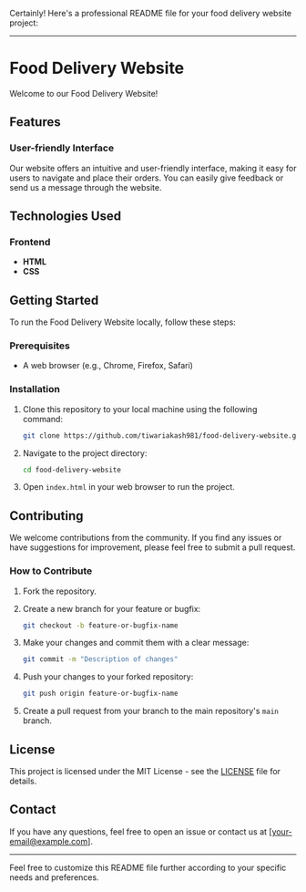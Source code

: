 Certainly! Here's a professional README file for your food delivery website project:

---

# Food Delivery Website

Welcome to our Food Delivery Website!

## Features

### User-friendly Interface
Our website offers an intuitive and user-friendly interface, making it easy for users to navigate and place their orders. You can easily give feedback or send us a message through the website.

## Technologies Used

### Frontend
- **HTML**
- **CSS**

## Getting Started

To run the Food Delivery Website locally, follow these steps:

### Prerequisites
- A web browser (e.g., Chrome, Firefox, Safari)

### Installation

1. Clone this repository to your local machine using the following command:
    ```bash
    git clone https://github.com/tiwariakash981/food-delivery-website.git
    ```

2. Navigate to the project directory:
    ```bash
    cd food-delivery-website
    ```

3. Open `index.html` in your web browser to run the project.

## Contributing

We welcome contributions from the community. If you find any issues or have suggestions for improvement, please feel free to submit a pull request.

### How to Contribute

1. Fork the repository.
2. Create a new branch for your feature or bugfix:
    ```bash
    git checkout -b feature-or-bugfix-name
    ```

3. Make your changes and commit them with a clear message:
    ```bash
    git commit -m "Description of changes"
    ```

4. Push your changes to your forked repository:
    ```bash
    git push origin feature-or-bugfix-name
    ```

5. Create a pull request from your branch to the main repository's `main` branch.

## License

This project is licensed under the MIT License - see the [LICENSE](LICENSE) file for details.

## Contact

If you have any questions, feel free to open an issue or contact us at [your-email@example.com].

---

Feel free to customize this README file further according to your specific needs and preferences.
